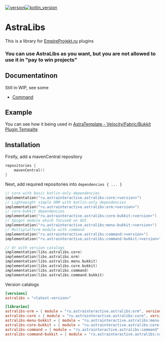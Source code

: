 [![version](https://img.shields.io/maven-central/v/ru.astrainteractive.astralibs/core?style=flat-square)](https://github.com/Astra-Interactive/AstraLibs)[![kotlin_version](https://img.shields.io/badge/kotlin-1.9.0-blueviolet?style=flat-square)](https://github.com/Astra-Interactive/AstraLibs)

# AstraLibs
This is a library for [EmpireProjekt.ru](https://www.EmpireProjekt.ru) plugins

### You can use AstraLibs as you want, but you are not allowed to use it in "pay to win projects"



## Documentatinon

Still in WIP, see some

- [Command](./command/README.md)

## Example

You can see how it being used
in [AstraTemplate - Velocity/Fabric/Bukkit Plugin Tempalte](https://github.com/Astra-Interactive/AstraTemplate)

## Installation

Firstly, add a mavenCentral repository

```kotlin
repositories {
    mavenCentral()
}
```

Next, add required repositories into `dependencies { ... }`

```kotlin
// core with basic kotlin-only dependencies
implementation("ru.astrainteractive.astralibs:core:<version>")
// Lightweight simple ORM with kotlin-only dependencies
implementation("ru.astrainteractive.astralibs:orm:<version>")
// core-bukkit dependencies
implementation("ru.astrainteractive.astralibs:core-bukkit:<version>")
// Spigot module which focused on GUI
implementation("ru.astrainteractive.astralibs:menu-bukkit:<version>")
// Multiplatform module with command
implementation("ru.astrainteractive.astralibs:command:<version>")
implementation("ru.astrainteractive.astralibs:command-bukkit:<version>")

// Or with version catalogs
implementation(libs.astralibs.core)
implementation(libs.astralibs.orm)
implementation(libs.astralibs.menu.bukkit)
implementation(libs.astralibs.core.bukkit)
implementation(libs.astralibs.command)
implementation(libs.astralibs.command.bukkit)
```

Version catalogs

```toml
[versions]
astralibs = "<latest-version>"

[libraries]
astralibs-orm = { module = "ru.astrainteractive.astralibs:orm", version.ref = "astralibs" }
astralibs-core = { module = "ru.astrainteractive.astralibs:core", version.ref = "astralibs" }
astralibs-menu-bukkit = { module = "ru.astrainteractive.astralibs:menu-bukkit", version.ref = "astralibs" }
astralibs-core-bukkit = { module = "ru.astrainteractive.astralibs:core-bukkit", version.ref = "astralibs" }
astralibs-command = { module = "ru.astrainteractive.astralibs:command", version.ref = "astralibs" }
astralibs-command-bukkit = { module = "ru.astrainteractive.astralibs:command-bukkit", version.ref = "astralibs" }
```

